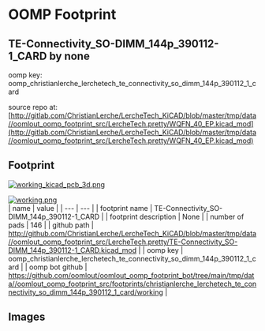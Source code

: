 # OOMP Footprint  
## TE-Connectivity_SO-DIMM_144p_390112-1_CARD  by none  
  
oomp key: oomp_christianlerche_lerchetech_te_connectivity_so_dimm_144p_390112_1_card  
  
source repo at: [http://gitlab.com/ChristianLerche/LercheTech_KiCAD/blob/master/tmp/data//oomlout_oomp_footprint_src/LercheTech.pretty/WQFN_40_EP.kicad_mod](http://gitlab.com/ChristianLerche/LercheTech_KiCAD/blob/master/tmp/data//oomlout_oomp_footprint_src/LercheTech.pretty/WQFN_40_EP.kicad_mod)  
## Footprint  
  
[![working_kicad_pcb_3d.png](working_kicad_pcb_3d_600.png)](working_kicad_pcb_3d.png)  
  
[![working.png](working_600.png)](working.png)  
| name | value | 
| --- | --- | 
| footprint name | TE-Connectivity_SO-DIMM_144p_390112-1_CARD | 
| footprint description | None | 
| number of pads | 146 | 
| github path | http://github.com/ChristianLerche/LercheTech_KiCAD/blob/master/tmp/data//oomlout_oomp_footprint_src/LercheTech.pretty/TE-Connectivity_SO-DIMM_144p_390112-1_CARD.kicad_mod | 
| oomp key | oomp_christianlerche_lerchetech_te_connectivity_so_dimm_144p_390112_1_card | 
| oomp bot github | https://github.com/oomlout/oomlout_oomp_footprint_bot/tree/main/tmp/data//oomlout_oomp_footprint_src/footprints/christianlerche_lerchetech_te_connectivity_so_dimm_144p_390112_1_card/working | 
## Images  
